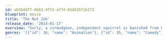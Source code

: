 ```yaml
---
id: ab5bdd7f-0b62-4f53-a77d-654535f1b173
blueprint: movie
title: 'The Nut Job'
release_date: '2014-01-17'
overview: "Surly, a curmudgeon, independent squirrel is banished from his park and forced to survive in the city. Lucky for him, he stumbles on the one thing that may be able to save his life, and the rest of park community, as they gear up for winter - Maury's Nut Store."
genres: '[{"id": 16, "name": "Animation"}, {"id": 35, "name": "Comedy"}, {"id": 10751, "name": "Family"}, {"id": 12, "name": "Adventure"}]'
---
```


